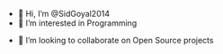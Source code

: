 - 👋 Hi, I’m @SidGoyal2014
- 👀 I’m interested in Programming
<!---
- 🌱 I’m currently learning ...
--->
- 💞️ I’m looking to collaborate on Open Source projects
<!---    
- 📫 How to reach me ...  
--->

<!---
SidGoyal2014/SidGoyal2014 is a ✨ special ✨ repository because its `README.md` (this file) appears on your GitHub profile.
You can click the Preview link to take a look at your changes.
--->
